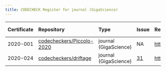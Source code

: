 ```yaml
---
title: CODECHECK Register for journal (GigaScience)
---
```



|Certificate |Repository                |Type                  |Issue |Report                                 |Check date |
|:-------|:--------------------------------|:------------------|:---|:--------------------------|:----------|
|2020-001    |[codecheckers/Piccolo-2020](https://github.com/codecheckers/Piccolo-2020)|journal (GigaScience) |NA    |http://doi.org/10.5281/zenodo.3674056  |2019-02-14 |
|2020-024    |[codecheckers/driftage](https://github.com/codecheckers/driftage)|journal (GigaScience) |[31](https://github.com/codecheckers/register/issues/31)|https://doi.org/10.5281/zenodo.4964880 |2020-12-07 |
